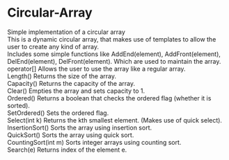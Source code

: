 # Circular-Array
Simple implementation of a circular array
<br />
This is a dynamic circular array, that makes use of templates to allow the user to create any kind of array.
<br />
Includes some simple functions like AddEnd(element), AddFront(element), DelEnd(element), DelFront(element). Which are used to maintain the array.<br />
operator[]           Allows the user to use the array like a regular array. <br />
Length()             Returns the size of the array.<br />
Capacity()           Returns the capacity of the array.<br />
Clear()              Empties the array and sets capacity to 1.<br />
Ordered()            Returns a boolean that checks the ordered flag (whether it is sorted). <br />
SetOrdered()         Sets the ordered flag.<br />
Select(int k)        Returns the kth smallest element. (Makes use of quick select).<br />
InsertionSort()      Sorts the array using insertion sort.<br />
QuickSort()          Sorts the array using quick sort.<br />
CountingSort(int m)  Sorts integer arrays using counting sort.<br />
Search(e)            Returns index of the element e.
<br />
